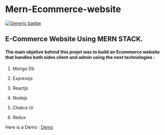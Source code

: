 # Mern-Ecommerce-website 
[![Generic badge](https://img.shields.io/badge/Responsive-Yes-<COLOR>.svg)](https://mernproj1234.herokuapp.com) 
## E-Commerce Website Using MERN STACK. 



#### The main objetive behind this projet was to build an Ecommerce website that handles both sides client and admin using the next technologies :  

 1. Mongo Db  
 
 2. Expressjs  
 
 3. Reactjs  
 4. Nodejs  
 5. Chakra Ui  
 6. Redux  

Here is a Demo : [Demo](https://mernproj1234.herokuapp.com)


